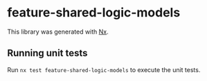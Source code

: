# feature-shared-logic-models

This library was generated with [Nx](https://nx.dev).

## Running unit tests

Run `nx test feature-shared-logic-models` to execute the unit tests.
